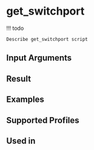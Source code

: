 

# get_switchport

<!-- prettier-ignore -->
!!! todo

    Describe get_switchport script

Input Arguments
---------------

Result
------

Examples
--------

Supported Profiles
------------------

Used in
-------
